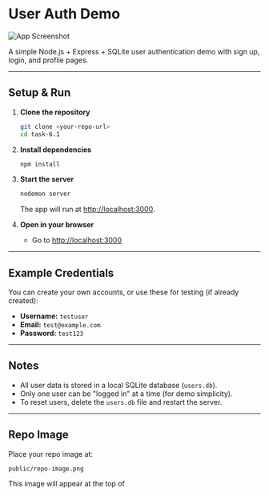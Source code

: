 # User Auth Demo

![App Screenshot](public/repo-image.png)

A simple Node.js + Express + SQLite user authentication demo with sign up, login, and profile pages.

---

## Setup & Run

1. **Clone the repository**
   ```sh
   git clone <your-repo-url>
   cd task-6.1
   ```

2. **Install dependencies**
   ```sh
   npm install
   ```

3. **Start the server**
   ```sh
   nodemon server
   ```
   The app will run at [http://localhost:3000](http://localhost:3000).

4. **Open in your browser**
   - Go to [http://localhost:3000](http://localhost:3000)

---

## Example Credentials

You can create your own accounts, or use these for testing (if already created):

- **Username:** `testuser`
- **Email:** `test@example.com`
- **Password:** `test123`

---

## Notes

- All user data is stored in a local SQLite database (`users.db`).
- Only one user can be "logged in" at a time (for demo simplicity).
- To reset users, delete the `users.db` file and restart the server.

---

## Repo Image

Place your repo image at:  
```
public/repo-image.png
```
This image will appear at the top of